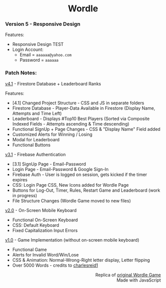 <h1 align="center">Wordle</h1>

### Version 5 - Responsive Design

Features:
- Responsive Design TEST
- Login Account:
  - Email = `aaaaaa@yahoo.com`
  - Password = `aaaaaa`

### Patch Notes:

<a href="https://github.com/darirak/wordle-js/tree/Version-4">v4.1</a> - Firestore Database + Leaderboard Ranks

Features:

- [4.1] Changed Project Structure - CSS and JS in separate folders
- Firestore Database - Player-Data Available in Firestore (Display Name, Attempts and Time Left)
- Leaderboard - Displays #Top10 Best Players (Sorted via Composite Indexed Fields - Attempts ascending & Time descending)
- Functional SignUp + Page Changes - CSS & "Display Name" Field added
- Customized Alerts for Winning / Losing
- Modal for Leaderboard
- Functional Buttons

<a href="https://github.com/darirak/wordle-js/tree/Version-3">v3.1</a> - Firebase Authentication

- [3.1] SignUp Page - Email-Password
- Login Page - Email-Password & Google Sign-In
- Firebase Auth - User is logged on session, gets kicked if the timer expires
- CSS: Login Page CSS, New Icons added for Wordle Page
- Buttons for Log-Out, Timer, Rules, Restart Game and Leaderboard (work in progress)
- File Structure Changes (Wordle Game moved to new files)

<a href="https://github.com/darirak/wordle-js/tree/Version-2">v2.0</a> - On-Screen Mobile Keyboard

- Functional On-Screen Keyboard
- CSS: Default Keyboard
- Fixed Capitalization Input Errors

<a href="https://github.com/darirak/wordle-js/tree/Version-1">v1.0</a> - Game Implementation (without on-screen mobile keyboard)

- Functional Game
- Alerts for Invalid Word/Win/Lose
- CSS & Animation: Normal-Wrong-Right letter display, Letter flipping
- Over 5000 Words - credits to [charlesreid1](https://github.com/charlesreid1/five-letter-words/blob/master/sgb-words.txt)

<p align="right">Replica of <a href="https://www.nytimes.com/games/wordle/index.html">original Wordle Game</a>
<br /> Made with JavaScript</p>
